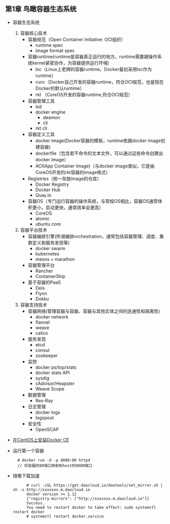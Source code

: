 ## 第1章 鸟瞰容器生态系统
- 容器生态系统
	1. 容器核心技术
		- 容器规范（Open Container Initiative: OCI组织）
			- runtime spec
			- image format spec
		- 容器runtime(runtime是容器真正运行的地方。runtime需要跟操作系统kernel紧密协作，为容器提供运行环境)
			- lxc（Linux上老牌的容器runtime。Docker最初采用lxc作为runtime）
			- runc（Docker自己开发的容器runtime，符合OCI规范，也是现在Docker的默认runtime）
			- rkt （CoreOS开发的容器runtime,符合OCI规范）
		- 容器管理工具
			- lxd
			- docker engine
				- deamon
				- cli
			- rkt cli
		- 容器定义工具
			- docker image(Docker容器的模板，runtime依据docker image创建容器)
			- dockerfile（包含若干命令的文本文件，可以通过这些命令创建出docker image）
			- ACI(App Container Image)（与docker image类似，它是由CoreOS开发的rkt容器的image格式）
		- Registries（统一存放image的仓库）
			- Docker Registry
			- Docker Hub
			- Quay.io
		- 容器OS（专门运行容器的操作系统，与常规OS相比，容器OS通常体积更小，启动更快，通常效率会更高）
			- CoreOS
			- atomic
			- ubuntu core
	2. 容器平台技术
		- 容器编排引擎(所谓编排orchestration，通常包括容器管理、调度、集群定义和服务发现等)
			- docker swarm
			- kubernetes
			- mesos + marathon
		- 容器管理平台
			- Rancher
			- ContainerShip
		- 基于容器的PaaS
			- Deis
			- Flynn
			- Dokku
	3. 容器支持技术
		- 容器网络(管理容器与容器、容器与其他实体之间的连通性和隔离性)
			- docker network
			- flannel
			- weave
			- calico
		- 服务发现
			- etcd
			- consul
			- zookeeper
		- 监控
			- docker ps/top/stats
			- docker stats API
			- sysdig
			- cAdvisor/Heapster
			- Weave Scope
		- 数据管理
			- Rex-Ray
		- 日志管理
			- docker logs
			- logspout
		- 安全性
			- OpenSCAP
- [在CentOS上安装Docker CE](https://github.com/lcp0578/cheat-sheets/blob/master/src/Docker/install_centos.md)
- 运行第一个容器

		# docker run -d -p 8080:80 httpd
        // 将容器的80端口映射到host的8080端口 
- 镜像下载加速

			# curl -sSL https://get.daocloud.io/daotools/set_mirror.sh | sh -s http://xxxxxxx.m.daocloud.io
            docker version >= 1.12
            {"registry-mirrors": ["http://xxxxxxx.m.daocloud.io"]}
            Success.
            You need to restart docker to take effect: sudo systemctl restart docker 
            # systemctl restart docker.service
